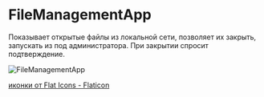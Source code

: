 # FileManagementApp
Показывает открытые файлы из локальной сети, позволяет их закрыть, 
запускать из под администратора.
При закрытии спросит подтверждение.

![FileManagementApp](https://github.com/user-attachments/assets/b408ac42-93d8-43d4-a71d-c88798e8db09)

<a href="https://www.flaticon.com/ru/free-icons/" title=" иконки"> иконки от Flat Icons - Flaticon</a>
